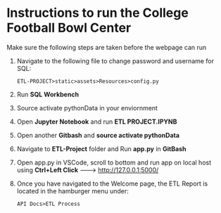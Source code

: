 # Instructions to run the College Football Bowl Center

Make sure the following steps are taken before the webpage can run

  1.	Navigate to the following file to change password and username for SQL: 

            ETL-PROJECT>static>assets>Resources>config.py

  2.	Run **SQL Workbench**

  3.	Source activate pythonData in your enviornment

  4.	Open **Jupyter Notebook** and run **ETL PROJECT.IPYNB** 

  5.	Open another **Gitbash** and **source activate pythonData**

  6.	Navigate to **ETL-Project** folder and Run **app.py** in **GitBash** 

  7.	Open app.py in VSCode, scroll to bottom and run app on local host using **Ctrl+Left Click** ---> http://127.0.0.1:5000/ 

  8.	Once you have navigated to the Welcome page, the ETL Report is located in the hamburger menu under:
              
            API Docs>ETL Process
